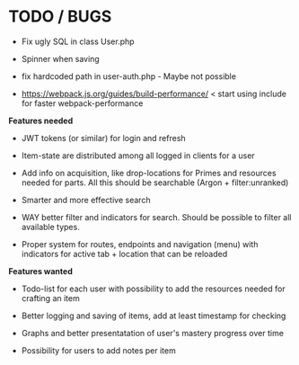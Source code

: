 # TODO / BUGS

- Fix ugly SQL in class User.php

- Spinner when saving

- fix hardcoded path in user-auth.php  - Maybe not possible

- https://webpack.js.org/guides/build-performance/ < start using include for faster webpack-performance


**Features needed**

- JWT tokens (or similar) for login and refresh

- Item-state are distributed among all logged in clients for a user

- Add info on acquisition, like drop-locations for Primes and resources needed for parts. All this should be searchable (Argon + filter:unranked)

- Smarter and more effective search

- WAY better filter and indicators for search. Should be possible to filter all available types.

- Proper system for routes, endpoints and navigation (menu) with indicators for active tab + location that can be reloaded


**Features wanted**

- Todo-list for each user with possibility to add the resources needed for crafting an item

- Better logging and saving of items, add at least timestamp for checking

- Graphs and better presentatation of user's mastery progress over time

- Possibility for users to add notes per item
